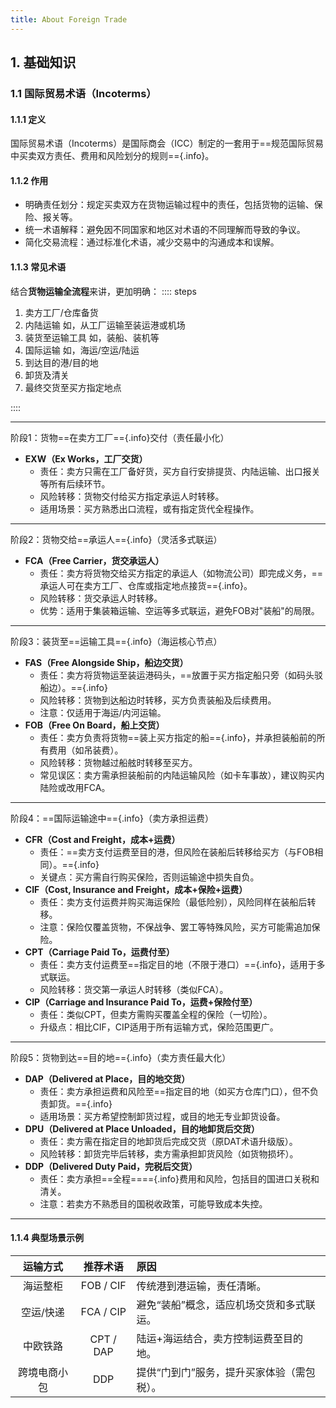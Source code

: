 ```yaml
---
title: About Foreign Trade
---
```


## 1. 基础知识
### 1.1 国际贸易术语（Incoterms）
#### 1.1.1 定义
国际贸易术语（Incoterms）是国际商会（ICC）制定的一套用于==规范国际贸易中买卖双方责任、费用和风险划分的规则=={.info}。
#### 1.1.2 作用
- 明确责任划分：规定买卖双方在货物运输过程中的责任，包括货物的运输、保险、报关等。
- 统一术语解释：避免因不同国家和地区对术语的不同理解而导致的争议。
- 简化交易流程：通过标准化术语，减少交易中的沟通成本和误解。
#### 1.1.3 常见术语
结合**货物运输全流程**来讲，更加明确：
:::: steps
1. 卖方工厂/仓库备货
2. 内陆运输
    如，从工厂运输至装运港或机场
3. 装货至运输工具
    如，装船、装机等
4. 国际运输
    如，海运/空运/陆运
5. 到达目的港/目的地
6. 卸货及清关
7. 最终交货至买方指定地点  

::::

___
阶段1：货物==在卖方工厂=={.info}交付（责任最小化）
- **EXW（Ex Works，工厂交货）**
    - 责任：卖方只需在工厂备好货，买方自行安排提货、内陆运输、出口报关等所有后续环节。
    - 风险转移：货物交付给买方指定承运人时转移。
    - 适用场景：买方熟悉出口流程，或有指定货代全程操作。
___
阶段2：货物交给==承运人=={.info}（灵活多式联运）
- **FCA（Free Carrier，货交承运人）**
    - 责任：卖方将货物交给买方指定的承运人（如物流公司）即完成义务，==承运人可在卖方工厂、仓库或指定地点接货=={.info}。
    - 风险转移：货交承运人时转移。
    - 优势：适用于集装箱运输、空运等多式联运，避免FOB对"装船"的局限。
___
阶段3：装货至==运输工具=={.info}（海运核心节点）
- **FAS（Free Alongside Ship，船边交货）**
    - 责任：卖方将货物运至装运港码头，==放置于买方指定船只旁（如码头驳船边）。=={.info}
    - 风险转移：货物到达船边时转移，买方负责装船及后续费用。
    - 注意：仅适用于海运/内河运输。
- **FOB（Free On Board，船上交货）**
    - 责任：卖方负责将货物==装上买方指定的船=={.info}，并承担装船前的所有费用（如吊装费）。
    - 风险转移：货物越过船舷时转移至买方。
    - 常见误区：卖方需承担装船前的内陆运输风险（如卡车事故），建议购买内陆险或改用FCA。
___
阶段4：==国际运输途中=={.info}（卖方承担运费）
- **CFR（Cost and Freight，成本+运费）**
    - 责任：==卖方支付运费至目的港，但风险在装船后转移给买方（与FOB相同）。=={.info}
    - 关键点：买方需自行购买保险，否则运输途中损失自负。
- **CIF（Cost, Insurance and Freight，成本+保险+运费）**
    - 责任：卖方支付运费并购买海运保险（最低险别），风险同样在装船后转移。
    - 注意：保险仅覆盖货物，不保战争、罢工等特殊风险，买方可能需追加保险。
- **CPT（Carriage Paid To，运费付至）**
    - 责任：卖方支付运费至==指定目的地（不限于港口）=={.info}，适用于多式联运。
    - 风险转移：货交第一承运人时转移（类似FCA）。
- **CIP（Carriage and Insurance Paid To，运费+保险付至）**
    - 责任：类似CPT，但卖方需购买覆盖全程的保险（一切险）。
    - 升级点：相比CIF，CIP适用于所有运输方式，保险范围更广。
___
阶段5：货物到达==目的地=={.info}（卖方责任最大化）
- **DAP（Delivered at Place，目的地交货）**
    - 责任：卖方承担运费和风险至==指定目的地（如买方仓库门口），但不负责卸货。=={.info}
    - 适用场景：买方希望控制卸货过程，或目的地无专业卸货设备。
- **DPU（Delivered at Place Unloaded，目的地卸货后交货）**
    - 责任：卖方需在指定目的地卸货后完成交货（原DAT术语升级版）。
    - 风险转移：卸货完毕后转移，卖方需承担卸货风险（如货物损坏）。
- **DDP（Delivered Duty Paid，完税后交货）**
    - 责任：卖方承担==全程===={.info}费用和风险，包括目的国进口关税和清关。
    - 注意：若卖方不熟悉目的国税收政策，可能导致成本失控。
___
#### 1.1.4 典型场景示例
|运输方式	|推荐术语	|原因|
| :----:|:----:|:----|
|海运整柜	|FOB / CIF|	传统港到港运输，责任清晰。|
|空运/快递	|FCA / CIP|	避免“装船”概念，适应机场交货和多式联运。|
|中欧铁路	|CPT / DAP|	陆运+海运结合，卖方控制运费至目的地。|
|跨境电商小包|	DDP|	提供“门到门”服务，提升买家体验（需包税）。|

